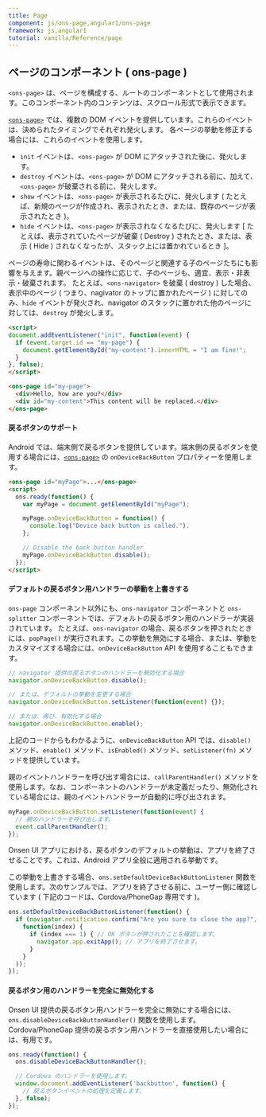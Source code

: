 ```yaml
---
title: Page
component: js/ons-page,angular1/ons-page
framework: js,angular1
tutorial: vanilla/Reference/page
---
```


## ページのコンポーネント ( ons-page )

`<ons-page>` は、ページを構成する、ルートのコンポーネントとして使用されます。このコンポーネント内のコンテンツは、スクロール形式で表示できます。

[`<ons-page>`](/v2/docs/ons-page.html) では、複数の DOM イベントを提供しています。これらのイベントは、決められたタイミングでそれぞれ発火します。
各ページの挙動を修正する場合には、これらのイベントを使用します。

* `init` イベントは、`<ons-page>` が DOM にアタッチされた後に、発火します。
* `destroy` イベントは、`<ons-page>` が DOM にアタッチされる前に、加えて、`<ons-page>` が破棄される前に、発火します。
* `show` イベントは、`<ons-page>` が表示されるたびに、発火します ( たとえば、新規のページが作成され、表示されたとき、または、既存のページが表示されたとき )。
* `hide` イベントは、`<ons-page>` が表示されなくなるたびに、発火します [ たとえば、表示されていたページが破棄 ( Destroy ) されたとき、または、表示 ( Hide ) されなくなったが、スタック上には置かれているとき ]。

ページの寿命に関わるイベントは、そのページと関連する子のページたちにも影響を与えます。親ページへの操作に応じて、子のページも、適宜、表示・非表示・破棄されます。
たとえば、`<ons-navigator>` を破棄 ( destroy ) した場合、表示中のページ ( つまり、nagivator のトップに置かれたページ ) に対してのみ、`hide` イベントが発火され、navigator のスタックに置かれた他のページに対しては、`destroy` が発火します。

``` html
<script>
document.addEventListener("init", function(event) {
  if (event.target.id == "my-page") {
    document.getElementById("my-content").innerHTML = "I am fine!";
  }
}, false);
</script>

<ons-page id="my-page">
  <div>Hello, how are you?</div>
  <div id="my-content">This content will be replaced.</div>
</ons-page>
```

#### 戻るボタンのサポート

Android では、端末側で戻るボタンを提供しています。端末側の戻るボタンを使用する場合には、[`<ons-page>`](/v2/docs/js/ons-page.html) の `onDeviceBackButton` プロパティーを使用します。

```html
<ons-page id="myPage">...</ons-page>
<script>
  ons.ready(function() {
    var myPage = document.getElementById("myPage");

    myPage.onDeviceBackButton = function() {
      console.log("Device back button is called.").
    };

    // Disable the back button handler
    myPage.onDeviceBackButton.disable();
  });
</script>
```

#### デフォルトの戻るボタン用ハンドラーの挙動を上書きする

`ons-page` コンポーネント以外にも、`ons-navigator` コンポーネントと `ons-splitter` コンポーネントでは、デフォルトの戻るボタン用のハンドラーが実装されています。
たとえば、`ons-navigator` の場合、戻るボタンを押されたときには、`popPage()` が実行されます。この挙動を無効にする場合、または、挙動をカスタマイズする場合には、`onDeviceBackButton` API を使用することもできます。

```javascript
// navigator 提供の戻るボタンのハンドラーを無効化する場合
navigator.onDeviceBackButton.disable();

// または、デフォルトの挙動を変更する場合
navigator.onDeviceBackButton.setListener(function(event) {});

// または、再び、有効化する場合
navigator.onDeviceBackButton.enable();
```

上記のコードからもわかるように、`onDeviceBackButton` API では、`disable()` メソッド、`enable()` メソッド、`isEnabled()` メソッド、`setListener(fn)` メソッドを提供しています。

親のイベントハンドラーを呼び出す場合には、`callParentHandler()` メソッドを使用します。なお、コンポーネントのハンドラーが未定義だったり、無効化されている場合には、親のイベントハンドラーが自動的に呼び出されます。

```javascript
myPage.onDeviceBackButton.setListener(function(event) {
  // 親のハンドラーを呼び出します。
  event.callParentHandler();
});
```

Onsen UI アプリにおける、戻るボタンのデフォルトの挙動は、アプリを終了させることです。これは、Android アプリ全般に適用される挙動です。

この挙動を上書きする場合、`ons.setDefaultDeviceBackButtonListener` 関数を使用します。次のサンプルでは、アプリを終了させる前に、ユーザー側に確認しています ( 下記のコードは、Cordova/PhoneGap 専用です )。

```javascript
ons.setDefaultDeviceBackButtonListener(function() {
  if (navigator.notification.confirm("Are you sure to close the app?",
    function(index) {
      if (index === 1) { // OK ボタンが押されたことを確認します。
        navigator.app.exitApp(); // アプリを終了させます。
      }
    }
  ));
});
```

#### 戻るボタン用のハンドラーを完全に無効化する

Onsen UI 提供の戻るボタン用ハンドラーを完全に無効にする場合には、`ons.disableDeviceBackButtonHandler()` 関数を使用します。Cordova/PhoneGap 提供の戻るボタン用ハンドラーを直接使用したい場合には、有用です。

```javascript
ons.ready(function() {
  ons.disableDeviceBackButtonHandler();

  // Cordova のハンドラーを使用します。
  window.document.addEventListener('backbutton', function() {
    // 戻るボタンイベントの処理を定義します。
  }, false);
});
```
